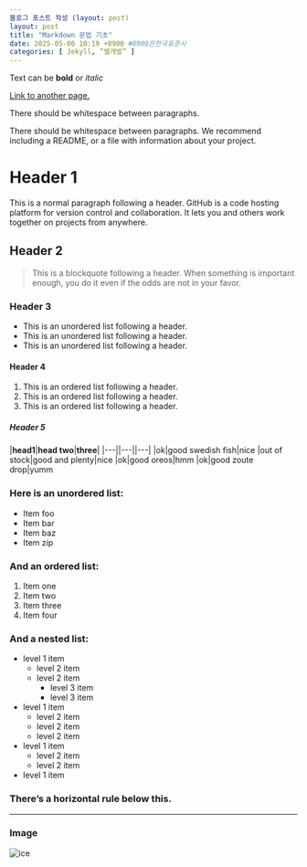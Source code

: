 ```yaml
---
블로그 포스트 작성 (layout: post)
layout: post
title: "Markdown 문법 기초"
date: 2025-05-06 10:19 +0900 #0900은한국표준시
categories: [ Jekyll, ”웹개발” ]
---
```


Text can be **bold** or _italic_

[Link to another page.](https://inkiankyeong.github.io/blog/2024/my-first-jekyll-blog-post/)

There should be whitespace between paragraphs.

There should be whitespace between paragraphs. We recommend including a README, or a file with information about your project.

# Header 1
This is a normal paragraph following a header. GitHub is a code hosting platform for version control and collaboration. It lets you and others work together on projects from anywhere.

## Header 2
> This is a blockquote following a header.
> When something is important enough, you do it even if the odds are not in your favor.

### Header 3
* This is an unordered list following a header.
* This is an unordered list following a header.
* This is an unordered list following a header.

#### Header 4
1. This is an ordered list following a header.
2. This is an ordered list following a header.
3. This is an ordered list following a header.

##### Header 5
|**head1**|**head two**|**three**|
|---||---||---|
|ok|good swedish fish|nice
|out of stock|good and plenty|nice
|ok|good oreos|hmm
|ok|good zoute drop|yumm

### Here is an unordered list:
* Item foo
* Item bar
* Item baz
* Item zip

### And an ordered list:
1. Item one
2. Item two
3. Item three
4. Item four

### And a nested list:
* level 1 item
  * level 2 item
  * level 2 item
    * level 3 item
    * level 3 item
* level 1 item
  * level 2 item
  * level 2 item
  * level 2 item
* level 1 item
  * level 2 item
  * level 2 item
* level 1 item

### There’s a horizontal rule below this.
---
### Image
![ice]([https://www.google.com/url?sa=i&url=https%3A%2F%2Fpicryl.com%2Fmedia%2Ficecream-ice-vanilla-2fd313&psig=AOvVaw3PI-nlWj76FnAg9a1gd7E2&ust=1746624116478000&source=images&cd=vfe&opi=89978449&ved=0CBQQjRxqFwoTCKDgkoT4jo0DFQAAAAAdAAAAABAE.jpg)
